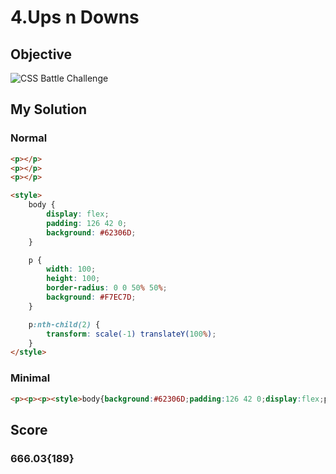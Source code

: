 # 4.Ups n Downs

## Objective

![CSS Battle Challenge](https://cssbattle.dev/targets/4.png)

## My Solution

### Normal
```html
<p></p>
<p></p>
<p></p>

<style>
	body {
		display: flex;
		padding: 126 42 0;
		background: #62306D;
	}

	p {
		width: 100;
		height: 100;
		border-radius: 0 0 50% 50%;
		background: #F7EC7D;
	}

	p:nth-child(2) {
		transform: scale(-1) translateY(100%);
	}
</style>
```

### Minimal
```html
<p><p><p><style>body{background:#62306D;padding:126 42 0;display:flex;p{width:100;height:100;border-radius:0+0+50%+50%;;background:#F7EC7D;}p:nth-child(2){transform:scale(-1)translateY(100%)
```
## Score
### 666.03{189}